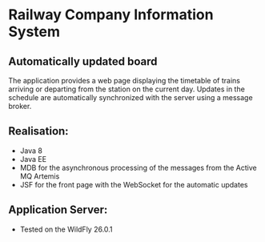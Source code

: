 # Railway Company Information System

## Automatically updated board
The application provides a web page displaying the timetable of trains 
arriving or departing from the station on the current day. Updates in the 
schedule are automatically synchronized with the server using a message broker.

## Realisation:
- Java 8
- Java EE
- MDB for the asynchronous processing of the messages from the Active MQ Artemis
- JSF for the front page with the WebSocket for the automatic updates

## Application Server:
- Tested on the WildFly 26.0.1
